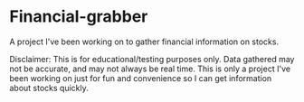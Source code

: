 # Financial-grabber
A project I've been working on to gather financial information on stocks.

Disclaimer: This is for educational/testing purposes only. Data gathered may not be accurate, and may not always be real time. This is only a project I've been working on just for fun and convenience so I can get information about stocks quickly.
